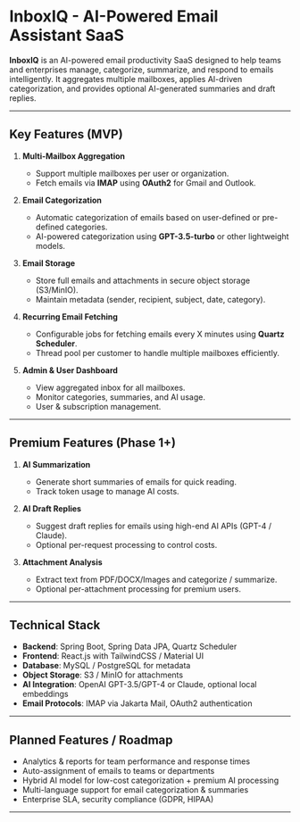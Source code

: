 # InboxIQ - AI-Powered Email Assistant SaaS

**InboxIQ** is an AI-powered email productivity SaaS designed to help teams and enterprises manage, categorize, summarize, and respond to emails intelligently. It aggregates multiple mailboxes, applies AI-driven categorization, and provides optional AI-generated summaries and draft replies.

---

## **Key Features (MVP)**

1. **Multi-Mailbox Aggregation**  
   - Support multiple mailboxes per user or organization.  
   - Fetch emails via **IMAP** using **OAuth2** for Gmail and Outlook.  

2. **Email Categorization**  
   - Automatic categorization of emails based on user-defined or pre-defined categories.  
   - AI-powered categorization using **GPT-3.5-turbo** or other lightweight models.  

3. **Email Storage**  
   - Store full emails and attachments in secure object storage (S3/MinIO).  
   - Maintain metadata (sender, recipient, subject, date, category).  

4. **Recurring Email Fetching**  
   - Configurable jobs for fetching emails every X minutes using **Quartz Scheduler**.  
   - Thread pool per customer to handle multiple mailboxes efficiently.  

5. **Admin & User Dashboard**  
   - View aggregated inbox for all mailboxes.  
   - Monitor categories, summaries, and AI usage.  
   - User & subscription management.  

---

## **Premium Features (Phase 1+)**

1. **AI Summarization**  
   - Generate short summaries of emails for quick reading.  
   - Track token usage to manage AI costs.  

2. **AI Draft Replies**  
   - Suggest draft replies for emails using high-end AI APIs (GPT-4 / Claude).  
   - Optional per-request processing to control costs.  

3. **Attachment Analysis**  
   - Extract text from PDF/DOCX/Images and categorize / summarize.  
   - Optional per-attachment processing for premium users.  

---

## **Technical Stack**

- **Backend**: Spring Boot, Spring Data JPA, Quartz Scheduler  
- **Frontend**: React.js with TailwindCSS / Material UI  
- **Database**: MySQL / PostgreSQL for metadata  
- **Object Storage**: S3 / MinIO for attachments  
- **AI Integration**: OpenAI GPT-3.5/GPT-4 or Claude, optional local embeddings  
- **Email Protocols**: IMAP via Jakarta Mail, OAuth2 authentication  

---

## **Planned Features / Roadmap**

- Analytics & reports for team performance and response times  
- Auto-assignment of emails to teams or departments  
- Hybrid AI model for low-cost categorization + premium AI processing  
- Multi-language support for email categorization & summaries  
- Enterprise SLA, security compliance (GDPR, HIPAA)  

---
